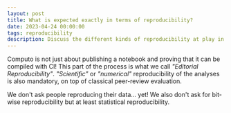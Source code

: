 ```yaml
---
layout: post
title: What is expected exactly in terms of reproducibility?
date: 2023-04-24 00:00:00
tags: reproducibility
description: Discuss the different kinds of reproducibility at play in Computo, and what is expected from the authors.
---
```


Computo is not just about publishing a notebook and proving that it can be compiled with CI! This part of the process is what we call _"Editorial Reproducibility"_. _"Scientific"_ or _"numerical"_ reproducibility of the analyses is also mandatory, on top of classical peer-review evaluation. 

We don't ask people reproducing their data... yet! We also don't ask for bit-wise reproducibility but at least statistical reproducibility.

